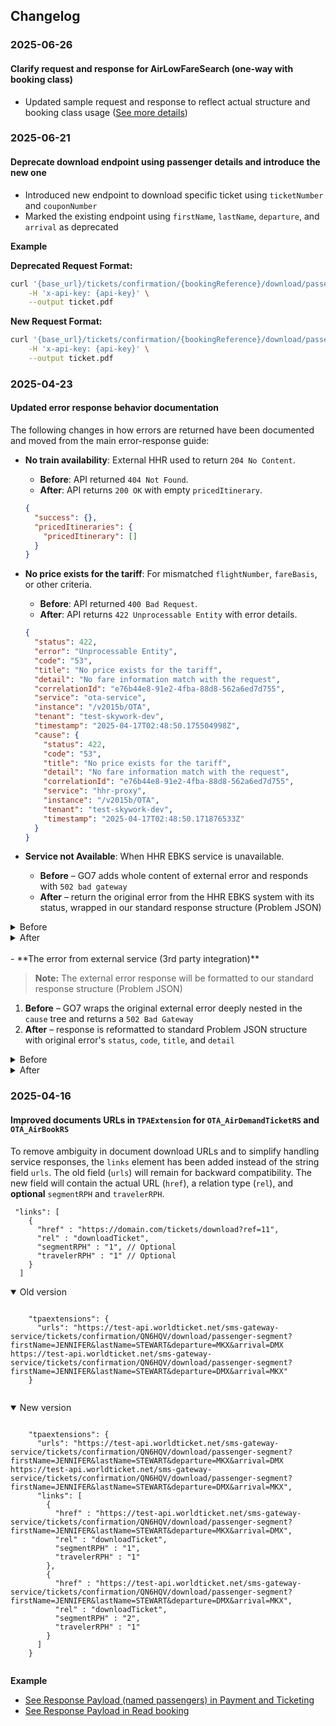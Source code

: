 
## Changelog

### 2025-06-26

#### Clarify request and response for AirLowFareSearch (one-way with booking class)

 - Updated sample request and response to reflect actual structure and booking class usage ([See more details](endpoints/low_fare_search.md#airlowfaresearchrq-for-oneway-trip-with-booking-class-preference))

### 2025-06-21

#### Deprecate download endpoint using passenger details and introduce the new one

- Introduced new endpoint to download specific ticket using `ticketNumber` and `couponNumber`
- Marked the existing endpoint using `firstName`, `lastName`, `departure`, and `arrival` as deprecated

**Example**

**Deprecated Request Format:**
```bash
curl '{base_url}/tickets/confirmation/{bookingReference}/download/passenger-segment?firstName=JENNIFER&lastName=STEWART&departure=MKX&arrival=DMX' \
    -H 'x-api-key: {api-key}' \
    --output ticket.pdf
```

**New Request Format:**
```bash
curl '{base_url}/tickets/confirmation/{bookingReference}/download/passenger-segment?ticketNumber=3333330292535&couponNumber=1' \
    -H 'x-api-key: {api-key}' \
    --output ticket.pdf
```

### 2025-04-23

#### Updated error response behavior documentation

The following changes in how errors are returned have been documented and moved from the main error-response guide:

- **No train availability**: External HHR used to return `204 No Content`. 
  - **Before**: API returned `404 Not Found`.
  - **After**: API returns `200 OK` with empty `pricedItinerary`.

  ```json
  {
    "success": {},
    "pricedItineraries": {
      "pricedItinerary": []
    }
  }
  ```

- **No price exists for the tariff**: For mismatched `flightNumber`, `fareBasis`, or other criteria.
  - **Before**: API returned `400 Bad Request`.
  - **After**: API returns `422 Unprocessable Entity` with error details.

  ```json
  {
    "status": 422,
    "error": "Unprocessable Entity",
    "code": "53",
    "title": "No price exists for the tariff",
    "detail": "No fare information match with the request",
    "correlationId": "e76b44e8-91e2-4fba-88d8-562a6ed7d755",
    "service": "ota-service",
    "instance": "/v2015b/OTA",
    "tenant": "test-skywork-dev",
    "timestamp": "2025-04-17T02:48:50.175504998Z",
    "cause": {
      "status": 422,
      "code": "53",
      "title": "No price exists for the tariff",
      "detail": "No fare information match with the request",
      "correlationId": "e76b44e8-91e2-4fba-88d8-562a6ed7d755",
      "service": "hhr-proxy",
      "instance": "/v2015b/OTA",
      "tenant": "test-skywork-dev",
      "timestamp": "2025-04-17T02:48:50.171876533Z"
    }
  }
  ```

- **Service not Available**: When HHR EBKS service is unavailable.
  - **Before** – GO7 adds whole content of external error and responds with `502 bad gateway`
  - **After** – return the original error from the HHR EBKS system with its status, wrapped in our standard response structure (Problem JSON)

<details>
  <summary>Before</summary>
  <pre>
{
  "timestamp": "2025-01-13T09:12:24.574+00:00",
  "status": 502,
  "error": "Bad Gateway",
  "exception": "org.springframework.web.client.HttpServerErrorException$BadGateway",
  "message": "",
  "title": "",
  "correlationId": "a68ad759-daf5-48a2-bdaf-50c6c221a3a3",
  "service": "ota-service",
  "instance": "/v2015b/OTA",
  "tenant": "test-rs3",
  "cause": {
    "status": 502,
    "instance": "/reservations",
    "cause": {
      "title": "Bad Gateway",
      "status": 502,
      "detail": "503 Service Unavailable: \"",
      "instance": "/reservations",
      "cause": {
        "timestamp": "2025-04-13T06:25:20.652+00:00",
        "path": "/transport/api/v1/purchase",
        "status": 503,
        "error": "Service Unavailable",
        "requestId": "e1e1f214-407919"
      },
      "exception": "org.springframework.web.client.HttpServerErrorException$InternalServerError",
      "timestamp": "2025-01-13T09:12:24.549302606Z",
      "correlationId": "a68ad759-daf5-48a2-bdaf-50c6c221a3a3",
      "service": "hhr-proxy",
      "tenant": "test-rs3"
    },
    "tenant": "test-rs3",
    "service": "reservation-service",
    "correlationId": "a68ad759-daf5-48a2-bdaf-50c6c221a3a3",
    "message": "",
    "exception": "org.springframework.web.client.HttpServerErrorException$BadGateway",
    "error": "Bad Gateway",
    "timestamp": "2025-01-13T09:12:24.572+00:00"
  }
}
  </pre>
</details>

<details>
  <summary>After</summary>
  <pre>
{
  "status": 503,
  "error": "Service Unavailable",
  "code": "450",
  "title": "Unable to process",
  "correlationId": "b1589271-9e52-4a57-98bf-6f05c6a15dbb",
  "service": "ota-service",
  "instance": "/v2015b/OTA",
  "tenant": "test-rs3",
  "timestamp": "2025-04-13T06:20:03.173515305Z",
  "cause": {
    "status": 503,
    "error": "Service Unavailable",
    "title": "",
    "correlationId": "b1589271-9e52-4a57-98bf-6f05c6a15dbb",
    "service": "reservation-service",
    "instance": "/reservations",
    "tenant": "test-rs3",
    "timestamp": "2025-04-13T06:20:03.170+00:00",
    "exception": "org.springframework.web.client.HttpServerErrorException$ServiceUnavailable",
    "cause": {
      "status": 503,
      "code": 0,
      "title": null,
      "correlationId": "b1589271-9e52-4a57-98bf-6f05c6a15dbb",
      "service": "hhr-proxy",
      "instance": "/reservations",
      "tenant": "test-rs3",
      "timestamp": "2025-04-13T06:20:03.163394791Z"
    },
    "message": ""
  }
}
  </pre>
</details>
<br/>
- **The error from external service (3rd party integration)**

> **Note:** The external error response will be formatted to our standard response structure (Problem JSON)

1. **Before** – GO7 wraps the original external error deeply nested in the `cause` tree and returns a `502 Bad Gateway`
2. **After** – response is reformatted to standard Problem JSON structure with original error's `status`, `code`, `title`, and `detail`

<details>
  <summary>Before</summary>
  <pre>
{
  "timestamp": "2025-01-13T09:12:24.574+00:00",
  "status": 502,
  "error": "Bad Gateway",
  "exception": "org.springframework.web.client.HttpServerErrorException$BadGateway",
  "message": "",
  "title": "",
  "correlationId": "a68ad759-daf5-48a2-bdaf-50c6c221a3a3",
  "service": "ota-service",
  "instance": "/v2015b/OTA",
  "tenant": "test-skywork-dev",
  "cause": {
    "status": 502,
    "instance": "/reservations",
    "cause": {
      "title": "Bad Gateway",
      "status": 502,
      "detail": "500 Internal Server Error: \"{\\\"code\\\":9999,\\\"message\\\":\\\"Unknown error\\\",\\\"details\\\":[{\\\"reason\\\":\\\"Could not commit JPA transaction\\\"}]}\"",
      "instance": "/reservations",
      "cause": {
        "details": [
          {
            "reason": "Could not commit JPA transaction"
          }
        ],
        "message": "Unknown error",
        "code": 9999
      },
      "exception": "org.springframework.web.client.HttpServerErrorException$InternalServerError",
      "timestamp": "2025-01-13T09:12:24.549302606Z",
      "correlationId": "a68ad759-daf5-48a2-bdaf-50c6c221a3a3",
      "service": "hhr-proxy",
      "tenant": "test-rs3"
    },
    "tenant": "test-skywork-dev",
    "service": "reservation-service",
    "correlationId": "a68ad759-daf5-48a2-bdaf-50c6c221a3a3",
    "message": "",
    "exception": "org.springframework.web.client.HttpServerErrorException$BadGateway",
    "error": "Bad Gateway",
    "timestamp": "2025-01-13T09:12:24.572+00:00"
  }
}
  </pre>
</details> 

<details>
  <summary>After</summary>
  <pre>
{
  "status": 500,
  "error": "Internal Server Error",
  "code": "9999",
  "title": "Unknown error",
  "detail": "Could not commit JPA transaction",
  "correlationId": "79f48120-952c-4ebe-b889-809c129932ee",
  "service": "ota-service",
  "instance": "/v2015b/OTA",
  "tenant": "test-skywork-dev",
  "timestamp": "2025-04-17T02:48:11.178912262Z",
  "cause": {
    "status": 500,
    "error": "Internal Server Error",
    "title": "Unknown error",
    "detail": "Could not commit JPA transaction",
    "correlationId": "79f48120-952c-4ebe-b889-809c129932ee",
    "service": "hhr-proxy",
    "instance": "/reservations",
    "tenant": "test-rs3",
    "timestamp": "2025-04-17T02:48:10.145711265Z"
  }
}
  </pre>
</details>


### 2025-04-16

#### Improved documents URLs in `TPAExtension` for `OTA_AirDemandTicketRS` and `OTA_AirBookRS`

To remove ambiguity in document download URLs and to simplify handling service responses, 
the `links` element has been added instead of the string field `urls`. 
The old field (`urls`) will remain for backward compatibility. 
The new field will contain the actual URL (`href`), a relation type (`rel`), and **optional** `segmentRPH` and `travelerRPH`.

```
 "links": [
    {
      "href" : "https://domain.com/tickets/download?ref=11",
      "rel" : "downloadTicket",
      "segmentRPH" : "1", // Optional
      "travelerRPH" : "1" // Optional
    }
  ]
```

<details open>
  <summary>Old version</summary>
  <pre><code>
    "tpaextensions": {
      "urls": "https://test-api.worldticket.net/sms-gateway-service/tickets/confirmation/QN6HQV/download/passenger-segment?firstName=JENNIFER&lastName=STEWART&departure=MKX&arrival=DMX https://test-api.worldticket.net/sms-gateway-service/tickets/confirmation/QN6HQV/download/passenger-segment?firstName=JENNIFER&lastName=STEWART&departure=DMX&arrival=MKX"
    }
  </code></pre>
</details>

<details open>
  <summary>New version</summary>
  <pre><code>
    "tpaextensions": {
      "urls": "https://test-api.worldticket.net/sms-gateway-service/tickets/confirmation/QN6HQV/download/passenger-segment?firstName=JENNIFER&lastName=STEWART&departure=MKX&arrival=DMX https://test-api.worldticket.net/sms-gateway-service/tickets/confirmation/QN6HQV/download/passenger-segment?firstName=JENNIFER&lastName=STEWART&departure=DMX&arrival=MKX",
      "links": [
        {
          "href" : "https://test-api.worldticket.net/sms-gateway-service/tickets/confirmation/QN6HQV/download/passenger-segment?firstName=JENNIFER&lastName=STEWART&departure=MKX&arrival=DMX",
          "rel" : "downloadTicket",
          "segmentRPH" : "1",
          "travelerRPH" : "1"
        },
        {
          "href" : "https://test-api.worldticket.net/sms-gateway-service/tickets/confirmation/QN6HQV/download/passenger-segment?firstName=JENNIFER&lastName=STEWART&departure=DMX&arrival=MKX",
          "rel" : "downloadTicket",
          "segmentRPH" : "2",
          "travelerRPH" : "1"
        }
      ]
    }
  </code></pre>
</details>

**Example**
- [See Response Payload (named passengers) in Payment and Ticketing](endpoints/payment_and_ticketing.md#request)
- [See Response Payload in Read booking](endpoints/read_booking.md#response)
